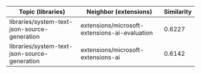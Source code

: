 | Topic (libraries) | Neighbor (extensions) | Similarity |
|-------------|-------------------|------------|
| libraries/system-text-json-source-generation | extensions/microsoft-extensions-ai-evaluation | 0.6227 |
| libraries/system-text-json-source-generation | extensions/microsoft-extensions-ai | 0.6142 |
